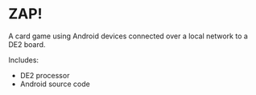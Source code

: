 # ZAP!

A card game using Android devices connected over a local network to a DE2 board.

Includes:
- DE2 processor
- Android source code

